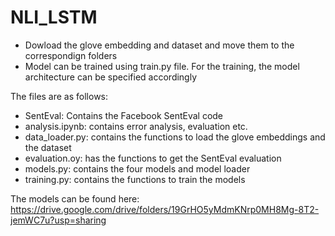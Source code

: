 # NLI_LSTM
- Dowload the glove embedding and dataset and move them to the correspondign folders
- Model can be trained using train.py file. For the training, the model architecture can be specified accordingly

The files are as follows:
- SentEval: Contains the Facebook SentEval code
- analysis.ipynb: contains error analysis, evaluation etc.
- data_loader.py: contains the functions to load the glove embeddings and the dataset
- evaluation.oy: has the functions to get the SentEval evaluation
- models.py: contains the four models and model loader
- training.py: contains the functions to train the models

The models can be found here:
https://drive.google.com/drive/folders/19GrHO5yMdmKNrp0MH8Mg-8T2-jemWC7u?usp=sharing